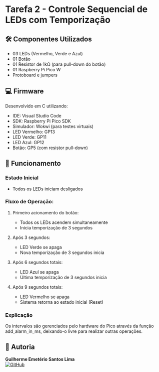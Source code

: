 # Tarefa 2 - Controle Sequencial de LEDs com Temporização

## 🛠️ Componentes Utilizados

- 03 LEDs (Vermelho, Verde e Azul)
- 01 Botão
- 01 Resistor de 1kΩ (para pull-down do botão)
- 01 Raspberry Pi Pico W
- Protoboard e jumpers

## 💻 Firmware

Desenvolvido em C utilizando:

- IDE: Visual Studio Code
- SDK: Raspberry Pi Pico SDK
- Simulador: Wokwi (para testes virtuais)
- LED Vermelho: GP13
- LED Verde: GP11
- LED Azul: GP12
- Botão: GP5 (com resistor pull-down)

## 🎯 Funcionamento

### Estado Inicial

- Todos os LEDs iniciam desligados

### Fluxo de Operação:

1. Primeiro acionamento do botão:
    - Todos os LEDs acendem simultaneamente
    - Inicia temporização de 3 segundos

2. Após 3 segundos:
    - LED Verde se apaga
    - Nova temporização de 3 segundos inicia

3. Após 6 segundos totais:
    - LED Azul se apaga
    - Última temporização de 3 segundos inicia

4. Após 9 segundos totais:
    - LED Vermelho se apaga
    - Sistema retorna ao estado inicial (Reset)

### Explicação

Os intervalos são gerenciados pelo hardware do Pico através da função add_alarm_in_ms, deixando-o livre para realizar outras operações.

## 👥 Autoria
**Guilherme Emetério Santos Lima**  
[![GitHub](https://img.shields.io/badge/GitHub-Profile-blue?style=flat&logo=github)](https://github.com/DankAlighieri)